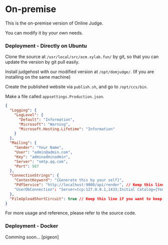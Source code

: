 # On-premise

This is the on-premise version of Online Judge.

You can modify it by your own needs.

### Deployment - Directly on Ubuntu

Clone the source at `/usr/local/src/acm.xylab.fun/` by git, so that you can update the version by git pull easily.

Install judgehost with our modified version at `/opt/domjudge/`. (If you are installing on the same machine)

Create the published website via `publish.sh`, and go to `/opt/ccs/bin`.

Make a file called `appsettings.Production.json`.

```json
{
  "Logging": {
    "LogLevel": {
      "Default": "Information",
      "Microsoft": "Warning",
      "Microsoft.Hosting.Lifetime": "Information"
    }
  },
  "Mailing": {
    "Sender": "Your Name",
    "User": "admin@admin.com",
    "Key": "adminadminadmin",
    "Server": "smtp.qq.com",
    "Port": 587
  },
  "ConnectionStrings": {
    "ContestKeyword": "{Generate this by your self}",
    "PdfService": "http://localhost:9000/api/render", // Keep this line if you want to export the student report PDF. Refer to https://hub.fastgit.org/alvarcarto/url-to-pdf-api
    "UserDbConnection": "Server=tcp:127.0.0.1,1433;Initial Catalog={Your SQL Server Database Name};Persist Security Info=False;User ID={Your SQL Server User Name};Password={Your SQL Server Password};MultipleActiveResultSets=True;Encrypt=True;TrustServerCertificate=True;Connection Timeout=30;"
  },
  "FileUploadShortCircuit": true // Keep this line if you want to keep all files produced by DOMjudge judgehost
}
```

For more usage and reference, please refer to the source code.

### Deployment - Docker

Comming soon... [pigeon]